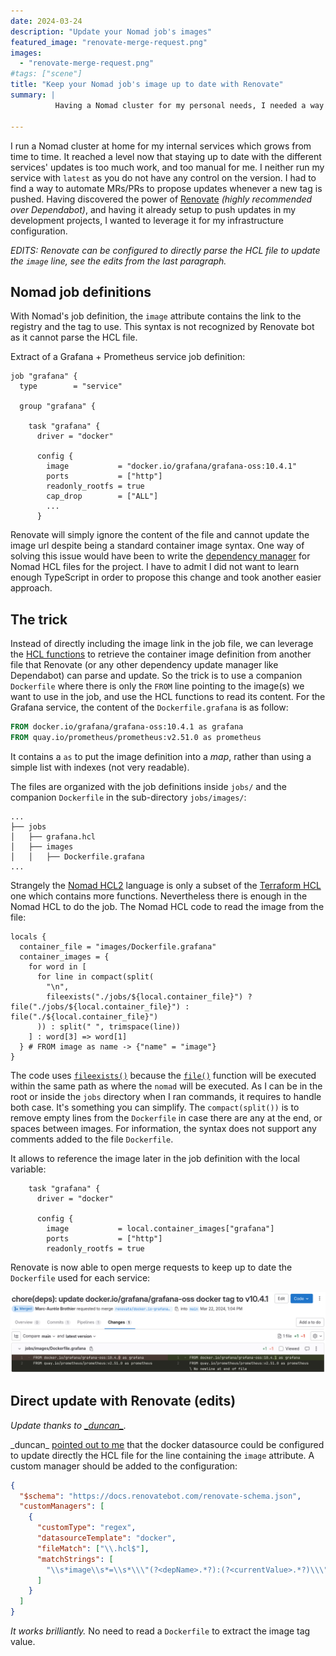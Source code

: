 ```yaml
---
date: 2024-03-24
description: "Update your Nomad job's images"
featured_image: "renovate-merge-request.png"
images:
  - "renovate-merge-request.png"
#tags: ["scene"]
title: "Keep your Nomad job's image up to date with Renovate"
summary: |
          Having a Nomad cluster for my personal needs, I needed a way to automate the tag update with the new releases of images I'm using. I describe a trick with Nomad job definition on how to do it with Renovate or any other dependency update tool.

---
```


I run a Nomad cluster at home for my internal services which grows from time to time. It reached a level now that staying up to date with the different services' updates is too much work, and too manual for me. I neither run my service with `latest` as you do not have any control on the version. I had to find a way to automate MRs/PRs to propose updates whenever a new tag is pushed. Having discovered the power of [Renovate](https://docs.renovatebot.com/) *(highly recommended over Dependabot)*, and having it already setup to push updates in my development projects, I wanted to leverage it for my infrastructure configuration.

_EDITS: Renovate can be configured to directly parse the HCL file to update the `image` line, see the edits from the last paragraph._

## Nomad job definitions

With Nomad's job definition, the `image` attribute contains the link to the registry and the tag to use. This syntax is not recognized by Renovate bot as it cannot parse the HCL file.

Extract of a Grafana + Prometheus service job definition:

```hcl
job "grafana" {
  type        = "service"

  group "grafana" {

    task "grafana" {
      driver = "docker"

      config {
        image           = "docker.io/grafana/grafana-oss:10.4.1"
        ports           = ["http"]
        readonly_rootfs = true
        cap_drop        = ["ALL"]
        ...
      }
```

Renovate will simply ignore the content of the file and cannot update the image url despite being a standard container image syntax. One way of solving this issue would have been to write the [dependency manager](https://docs.renovatebot.com/modules/manager/) for Nomad HCL files for the project. I have to admit I did not want to learn enough TypeScript in order to propose this change and took another easier approach.

## The trick

Instead of directly including the image link in the job file, we can leverage the [HCL functions](https://developer.hashicorp.com/nomad/docs/job-specification/hcl2/functions) to retrieve the container image definition from another file that Renovate (or any other dependency update manager like Dependabot) can parse and update. So the trick is to use a companion `Dockerfile` where there is only the `FROM` line pointing to the image(s) we want to use in the job, and use the HCL functions to read its content. For the Grafana service, the content of the `Dockerfile.grafana` is as follow:

```Dockerfile
FROM docker.io/grafana/grafana-oss:10.4.1 as grafana
FROM quay.io/prometheus/prometheus:v2.51.0 as prometheus
```

It contains a `as` to put the image definition into a *map*, rather than using a simple list with indexes (not very readable).

The files are organized with the job definitions inside `jobs/` and the companion `Dockerfile` in the sub-directory `jobs/images/`:

```console
...
├── jobs
│   ├── grafana.hcl
│   ├── images
│   │   ├── Dockerfile.grafana
...
```

Strangely the [Nomad HCL2](https://developer.hashicorp.com/nomad/docs/job-specification/hcl2) language is only a subset of the [Terraform HCL](https://developer.hashicorp.com/terraform/language/functions) one which contains more functions. Nevertheless there is enough in the Nomad HCL to do the job. The Nomad HCL code to read the image from the file:

```hcl
locals {
  container_file = "images/Dockerfile.grafana"
  container_images = {
    for word in [
      for line in compact(split(
        "\n",
        fileexists("./jobs/${local.container_file}") ? file("./jobs/${local.container_file}") : file("./${local.container_file}")
      )) : split(" ", trimspace(line))
    ] : word[3] => word[1]
  } # FROM image as name -> {"name" = "image"}
}
```

The code uses [`fileexists()`](https://developer.hashicorp.com/nomad/docs/job-specification/hcl2/functions/file/fileexists) because the [`file()`](https://developer.hashicorp.com/nomad/docs/job-specification/hcl2/functions/file/file) function will be executed within the same path as where the `nomad` will be executed. As I can be in the root or inside the `jobs` directory when I ran commands, it requires to handle both case. It's something you can simplify. The `compact(split())` is to remove empty lines from the `Dockerfile` in case there are any at the end, or spaces between images. For information, the syntax does not support any comments added to the file `Dockerfile`.

It allows to reference the image later in the job definition with the local variable:

```hcl
    task "grafana" {
      driver = "docker"

      config {
        image           = local.container_images["grafana"]
        ports           = ["http"]
        readonly_rootfs = true
```

Renovate is now able to open merge requests to keep up to date the `Dockerfile` used for each service:

![Merge request to update Grafana image tag](renovate-merge-request-diff.png)

## Direct update with Renovate (edits)

*Update thanks to [\_duncan\_](https://mastodon.social/@_duncan_@mastodon.online).*

\_duncan\_ [pointed out to me](https://mastodon.social/@_duncan_@mastodon.online/113035100296097630) that the docker datasource could be configured to update directly the HCL file for the line containing the `image` attribute. A custom manager should be added to the configuration:

```json
{
  "$schema": "https://docs.renovatebot.com/renovate-schema.json",
  "customManagers": [
    {
      "customType": "regex",
      "datasourceTemplate": "docker",
      "fileMatch": ["\\.hcl$"],
      "matchStrings": [
        "\\s*image\\s*=\\s*\\\"(?<depName>.*?):(?<currentValue>.*?)\\\""
      ]
    }
  ]
}
```

*It works brilliantly.* No need to read a `Dockerfile` to extract the image tag value.
